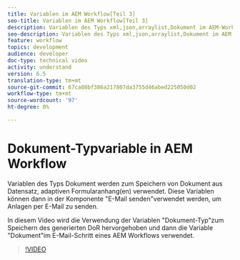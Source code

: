 ```yaml
---
title: Variablen im AEM Workflow[Teil 3]
seo-title: Variablen im AEM Workflow[Teil 3]
description: Variablen des Typs xml,json,arraylist,Dokument im AEM-Workflow verwenden
seo-description: Variablen des Typs xml,json,arraylist,Dokument im AEM-Workflow verwenden
feature: workflow
topics: development
audience: developer
doc-type: technical video
activity: understand
version: 6.5
translation-type: tm+mt
source-git-commit: 67ca08bf386a217807da3755d46abed225050d02
workflow-type: tm+mt
source-wordcount: '97'
ht-degree: 0%

---
```


# Dokument-Typvariable in AEM Workflow


Variablen des Typs Dokument werden zum Speichern von Dokument aus Datensatz, adaptiven Formularanhang(en) verwendet. Diese Variablen können dann in der Komponente &quot;E-Mail senden&quot;verwendet werden, um Anlagen per E-Mail zu senden.

In diesem Video wird die Verwendung der Variablen &quot;Dokument-Typ&quot;zum Speichern des generierten DoR hervorgehoben und dann die Variable &quot;Dokument&quot;im E-Mail-Schritt eines AEM Workflows verwendet.

>[!VIDEO](https://video.tv.adobe.com/v/26452)

